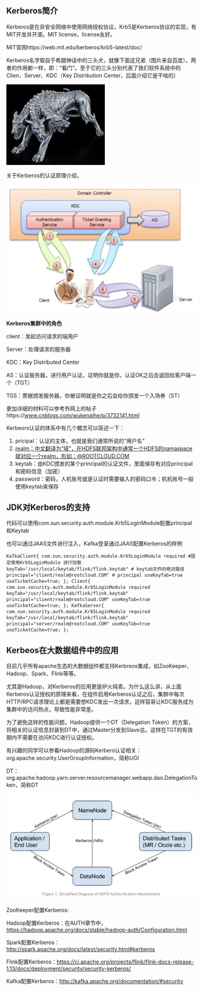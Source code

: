 ## Kerberos简介

Kerberos是在非安全网络中使用网络授权协议，Krb5是Kerberos协议的实现，有MIT开发并开源。MIT license，license友好。

MIT官网https://web.mit.edu/kerberos/krb5-latest/doc/

Kerberos名字取自于希腊神话中的三头犬，就像下面这兄弟（图片来自百度），两者的作用都一样，即：“看门”。至于它的三头分别代表了我们软件系统中的Clien、Server、KDC（Key Distribution Center，后面介绍它是干啥的）

![kerberos](img/kerberos.png)



关于Kerberos的认证原理介绍，

![Kerberos auth flow](img/kerberos_auth_flow.png)

**Kerberos集群中的角色**

client：发起访问请求的端用户

Server：处理请求的服务器

KDC：Key Distributed Center

AS：认证服务器，进行用户认证，证明你就是你，认证OK之后会返回给客户端一个（TGT）

TGS：票据颁发服务器，你被证明就是你之后会给你颁发一个入场券（ST）

更加详细的材料可以参考外网上的帖子https://www.cnblogs.com/wukenaihe/p/3732141.html



Kerbeors认证的体系中有几个概念可以简述一下：

1. pricipal：认证的主体，也就是我们通常所说的“用户名”
2. [realm：中文翻译为“域”，在HDFS联邦架构中通常一个HDFS的namaspace就对应一个realm，形如：@ROOTCLOUD.COM](mailto:realm：中文翻译为“域”，在HDFS联邦架构中通常一个HDFS的namaspace就对应一个realm，形如：@ROOTCLOUD.COM)
3. keytab：由KDC颁发的某个principal的认证文件，里面保存有对应principal和密码信息（加密）
4. password：密码，人机账号就是认证时需要输入的密码口令；机机账号一般使用keytab来保存

## JDK对Kerberos的支持

代码可以使用com.sun.security.auth.module.Krb5LoginModule配置principal和Keytab

也可以通过JAAS文件进行注入，Kafka登录通过JAAS配置Kerberos的样例

```
KafkaClient{ com.sun.security.auth.module.Krb5LoginModule required #固定使用Krb5LoginModule 进行加载 keyTab="/usr/local/keytab/flink/flink.keytab" # keytab文件的绝对路径 principal="client/realm@rootcloud.COM" # principal useKeyTab=true useTicketCache=true; }; Client{ com.sun.security.auth.module.Krb5LoginModule required keyTab="/usr/local/keytab/flink/flink.keytab" principal="client/realm@rootcloud.COM" useKeyTab=true useTicketCache=true; }; KafkaServer{ com.sun.security.auth.module.Krb5LoginModule required keyTab="/usr/local/keytab/flink/flink.keytab" principal="server/realm@rootcloud.COM" useKeyTab=true useTicketCache=true; };
```

## Kerbeos在大数据组件中的应用

目前几乎所有apache生态的大数据组件都支持Kerbreos集成，如ZooKeeper、Hadoop、Spark、Flink等等。

尤其是Hadoop，对Kerberos的应用更是炉火纯青。为什么这么讲，从上面Kerberos认证授权的原理来看，在组件启用Kerberos认证之后，集群中每次HTTP/RPC请求理论上都是需要想KDC发出一次请求，这样容易让KDC服务成为集群中的访问热点，导致性能非常差。

为了避免这样的性能问题，Hadoop提供一个DT（Delegation Token）的方案，将相关的认证信息封装到DT中，通过Master分发到Slave总。这样在TGT的有效期内不需要在访问KDC进行认证授权。

有兴趣的同学可以参看Hadoop的源码Kerbero认证相关：org.apache.security.UserGroupInformation，简称UGI

DT：org.apache.hadoop.yarn.server.resourcemanager.webapp.dao.DelegationToken，简称DT

![Hadoop DelegationToken](img/hadoop_dt.png)



ZooKeeper配置Kerberos:

Hadoop配置Kerberos：在AUTH章节中，https://hadoop.apache.org/docs/stable/hadoop-auth/Configuration.html

Spark配置Kerberos：http://spark.apache.org/docs/latest/security.html#kerberos

Flink配置Kerberos：https://ci.apache.org/projects/flink/flink-docs-release-1.13/docs/deployment/security/security-kerberos/

Kafka配置Kerberos：http://kafka.apache.org/documentation/#security